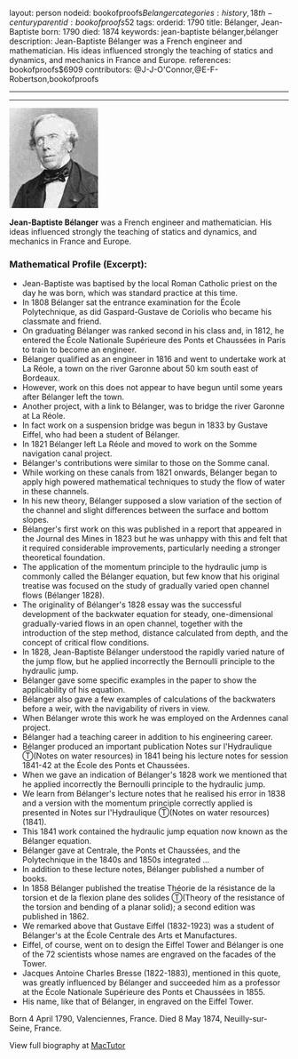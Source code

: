 layout: person
nodeid: bookofproofs$Belanger
categories: history,18th-century
parentid: bookofproofs$52
tags: 
orderid: 1790
title: Bélanger, Jean-Baptiste
born: 1790
died: 1874
keywords: jean-baptiste bélanger,bélanger
description: Jean-Baptiste Bélanger was a French engineer and mathematician. His ideas influenced strongly the teaching of statics and dynamics, and mechanics in France and Europe.
references: bookofproofs$6909
contributors: @J-J-O'Connor,@E-F-Robertson,bookofproofs

---



---

![Belanger.jpg](https://github.com/bookofproofs/bookofproofs.github.io/blob/main/_sources/_assets/images/portraits/Belanger.jpg?raw=true)

**Jean-Baptiste Bélanger** was a French engineer and mathematician. His ideas influenced strongly the teaching of statics and dynamics, and mechanics in France and Europe.

### Mathematical Profile (Excerpt):
* Jean-Baptiste was baptised by the local Roman Catholic priest on the day he was born, which was standard practice at this time.
* In 1808 Bélanger sat the entrance examination for the École Polytechnique, as did Gaspard-Gustave de Coriolis who became his classmate and friend.
* On graduating Bélanger was ranked second in his class and, in 1812, he entered the École Nationale Supérieure des Ponts et Chaussées in Paris to train to become an engineer.
* Bélanger qualified as an engineer in 1816 and went to undertake work at La Réole, a town on the river Garonne about 50 km south east of Bordeaux.
* However, work on this does not appear to have begun until some years after Bélanger left the town.
* Another project, with a link to Bélanger, was to bridge the river Garonne at La Réole.
* In fact work on a suspension bridge was begun in 1833 by Gustave Eiffel, who had been a student of Bélanger.
* In 1821 Bélanger left La Réole and moved to work on the Somme navigation canal project.
* Bélanger's contributions were similar to those on the Somme canal.
* While working on these canals from 1821 onwards, Bélanger began to apply high powered mathematical techniques to study the flow of water in these channels.
* In his new theory, Bélanger supposed a slow variation of the section of the channel and slight differences between the surface and bottom slopes.
* Bélanger's first work on this was published in a report that appeared in the Journal des Mines in 1823 but he was unhappy with this and felt that it required considerable improvements, particularly needing a stronger theoretical foundation.
* The application of the momentum principle to the hydraulic jump is commonly called the Bélanger equation, but few know that his original treatise was focused on the study of gradually varied open channel flows (Bélanger 1828).
* The originality of Bélanger's 1828 essay was the successful development of the backwater equation for steady, one-dimensional gradually-varied flows in an open channel, together with the introduction of the step method, distance calculated from depth, and the concept of critical flow conditions.
* In 1828, Jean-Baptiste Bélanger understood the rapidly varied nature of the jump flow, but he applied incorrectly the Bernoulli principle to the hydraulic jump.
* Bélanger gave some specific examples in the paper to show the applicability of his equation.
* Bélanger also gave a few examples of calculations of the backwaters before a weir, with the navigability of rivers in view.
* When Bélanger wrote this work he was employed on the Ardennes canal project.
* Bélanger had a teaching career in addition to his engineering career.
* Bélanger produced an important publication Notes sur l'Hydraulique Ⓣ(Notes on water resources) in 1841 being his lecture notes for session 1841-42 at the École des Ponts et Chaussées.
* When we gave an indication of Bélanger's 1828 work we mentioned that he applied incorrectly the Bernoulli principle to the hydraulic jump.
* We learn from Bélanger's lecture notes that he realised his error in 1838 and a version with the momentum principle correctly applied is presented in Notes sur l'Hydraulique Ⓣ(Notes on water resources) (1841).
* This 1841 work contained the hydraulic jump equation now known as the Bélanger equation.
* Bélanger gave at Centrale, the Ponts et Chaussées, and the Polytechnique in the 1840s and 1850s integrated ...
* In addition to these lecture notes, Bélanger published a number of books.
* In 1858 Bélanger published the treatise Théorie de la résistance de la torsion et de la flexion plane des solides Ⓣ(Theory of the resistance of the torsion and bending of a planar solid); a second edition was published in 1862.
* We remarked above that Gustave Eiffel (1832-1923) was a student of Bélanger's at the École Centrale des Arts et Manufactures.
* Eiffel, of course, went on to design the Eiffel Tower and Bélanger is one of the 72 scientists whose names are engraved on the facades of the Tower.
* Jacques Antoine Charles Bresse (1822-1883), mentioned in this quote, was greatly influenced by Bélanger and succeeded him as a professor at the École Nationale Supérieure des Ponts et Chaussées in 1855.
* His name, like that of Bélanger, in engraved on the Eiffel Tower.

Born 4 April 1790, Valenciennes, France. Died 8 May 1874, Neuilly-sur-Seine, France.

View full biography at [MacTutor](https://mathshistory.st-andrews.ac.uk/Biographies/Belanger/)

